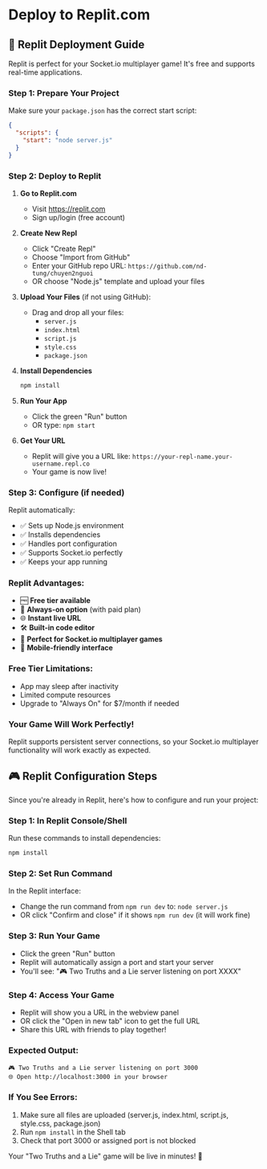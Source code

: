# Deploy to Replit.com

## 🚀 **Replit Deployment Guide**

Replit is perfect for your Socket.io multiplayer game! It's free and supports real-time applications.

### **Step 1: Prepare Your Project**
Make sure your `package.json` has the correct start script:
```json
{
  "scripts": {
    "start": "node server.js"
  }
}
```

### **Step 2: Deploy to Replit**

1. **Go to Replit.com**
   - Visit https://replit.com
   - Sign up/login (free account)

2. **Create New Repl**
   - Click "Create Repl"
   - Choose "Import from GitHub" 
   - Enter your GitHub repo URL: `https://github.com/nd-tung/chuyen2nguoi`
   - OR choose "Node.js" template and upload your files

3. **Upload Your Files** (if not using GitHub):
   - Drag and drop all your files:
     - `server.js`
     - `index.html` 
     - `script.js`
     - `style.css`
     - `package.json`

4. **Install Dependencies**
   ```bash
   npm install
   ```

5. **Run Your App**
   - Click the green "Run" button
   - OR type: `npm start`

6. **Get Your URL**
   - Replit will give you a URL like: `https://your-repl-name.your-username.repl.co`
   - Your game is now live!

### **Step 3: Configure (if needed)**

Replit automatically:
- ✅ Sets up Node.js environment
- ✅ Installs dependencies
- ✅ Handles port configuration
- ✅ Supports Socket.io perfectly
- ✅ Keeps your app running

### **Replit Advantages:**
- 🆓 **Free tier available**
- 🔄 **Always-on option** (with paid plan)
- 🌐 **Instant live URL**
- 🛠️ **Built-in code editor**
- 👥 **Perfect for Socket.io multiplayer games**
- 📱 **Mobile-friendly interface**

### **Free Tier Limitations:**
- App may sleep after inactivity
- Limited compute resources
- Upgrade to "Always On" for $7/month if needed

### **Your Game Will Work Perfectly!**
Replit supports persistent server connections, so your Socket.io multiplayer functionality will work exactly as expected.

## 🎮 **Replit Configuration Steps**

Since you're already in Replit, here's how to configure and run your project:

### **Step 1: In Replit Console/Shell**
Run these commands to install dependencies:
```bash
npm install
```

### **Step 2: Set Run Command**
In the Replit interface:
- Change the run command from `npm run dev` to: `node server.js`
- OR click "Confirm and close" if it shows `npm run dev` (it will work fine)

### **Step 3: Run Your Game**
- Click the green "Run" button
- Replit will automatically assign a port and start your server
- You'll see: "🎮 Two Truths and a Lie server listening on port XXXX"

### **Step 4: Access Your Game**
- Replit will show you a URL in the webview panel
- OR click the "Open in new tab" icon to get the full URL
- Share this URL with friends to play together!

### **Expected Output:**
```
🎮 Two Truths and a Lie server listening on port 3000
🌐 Open http://localhost:3000 in your browser
```

### **If You See Errors:**
1. Make sure all files are uploaded (server.js, index.html, script.js, style.css, package.json)
2. Run `npm install` in the Shell tab
3. Check that port 3000 or assigned port is not blocked

Your "Two Truths and a Lie" game will be live in minutes! 🚀
